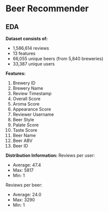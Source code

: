 # Beer Recommender

## EDA
**Dataset consists of:**

- 1,586,614 reviews
- 13 features
- 66,055 unique beers (from 5,840 breweries)
- 33,387 unique users


**Features:**
1. Brewery ID
2. Brewery Name
3. Review Timestamp
4. Overall Score
5. Aroma Score
6. Appearance Score
7. Reviewer Username
8. Beer Style
9. Palate Score
10. Taste Score
11. Beer Name
12. Beer ABV
13. Beer ID


**Distribution Information:**
Reviews per user: 
- Average: 47.4
- Max: 5817
- Min: 1

Reviews per beer:
- Average: 24.0
- Max: 3290
- Min: 1
